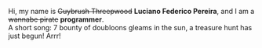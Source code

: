 Hi, my name is ~~Guybrush Threepwood~~ **Luciano Federico Pereira**, and I am a ~~wannabe pirate~~ **programmer**.<br>A short song: 7 bounty of doubloons gleams in the sun, a treasure hunt has just begun! Arrr!
